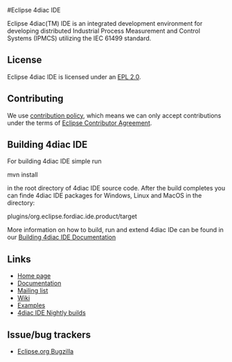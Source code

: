 #Eclipse 4diac IDE

Eclipse 4diac(TM) IDE is an integrated development environment for developing distributed Industrial Process Measurement and Control Systems (IPMCS) utilizing the IEC 61499 standard. 

## License

Eclipse 4diac IDE is licensed under an [EPL 2.0](LICENSE.md).

## Contributing

We use [contribution policy](CONTRIBUTING.md), which means we can only accept contributions under
the terms of [Eclipse Contributor Agreement](http://www.eclipse.org/legal/ECA.php).


## Building 4diac IDE

For building 4diac IDE simple run

   mvn install
   
in the root directory of 4diac IDE source code. After the build completes you can finde 4diac IDE packages for Windows, Linux and MacOS in the directory:
    
   plugins/org.eclipse.fordiac.ide.product/target 

More information on how to build, run and extend 4diac IDe can be found in our [Building 4diac IDE Documentation](https://www.eclipse.org/4diac/en_help.php?helppage=html/development/building4diac.html)


## Links

* [Home page](https://www.eclipse.org/4diac)
* [Documentation](https://www.eclipse.org/4diac/en_help.php) 
* [Mailing list](https://dev.eclipse.org/mailman/listinfo/4diac-dev)
* [Wiki](https://wiki.eclipse.org/Eclipse_4diac_Wiki)
* [Examples](http://git.eclipse.org/c/4diac/org.eclipse.4diac.examples.git)
* [4diac IDE Nightly builds](https://download.eclipse.org/4diac/updates/nightly)


## Issue/bug trackers

* [Eclipse.org Bugzilla](https://bugs.eclipse.org/bugs/buglist.cgi?product=4diac)

